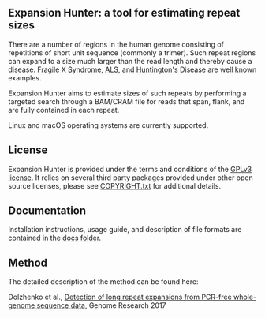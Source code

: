 Expansion Hunter: a tool for estimating repeat sizes
----------------------------------------------------

There are a number of regions in the human genome consisting of repetitions of short unit sequence (commonly a trimer).
Such repeat regions can expand to a size much larger than the read length and thereby cause a disease.
[Fragile X Syndrome](https://en.wikipedia.org/wiki/Fragile_X_syndrome),
[ALS](https://en.wikipedia.org/wiki/Amyotrophic_lateral_sclerosis), and
[Huntington's Disease](https://en.wikipedia.org/wiki/Huntington%27s_disease) are well known examples.

Expansion Hunter aims to estimate sizes of such repeats by performing a targeted search through a BAM/CRAM file for 
reads that span, flank, and are fully contained in each repeat.

Linux and macOS operating systems are currently supported.

License
-------

Expansion Hunter is provided under the terms and conditions of the [GPLv3 license](LICENSE.txt). It relies on several
third party packages provided under other open source licenses, please see [COPYRIGHT.txt](COPYRIGHT.txt) for additional 
details.

Documentation
-------------

Installation instructions, usage guide, and description of file formats are contained in the [docs folder](docs/01_Introduction.md).


Method
------

The detailed description of the method can be found here:

Dolzhenko et al., [Detection of long repeat expansions from PCR-free whole-genome sequence
data](http://genome.cshlp.org/content/27/11/1895), Genome Research 2017
